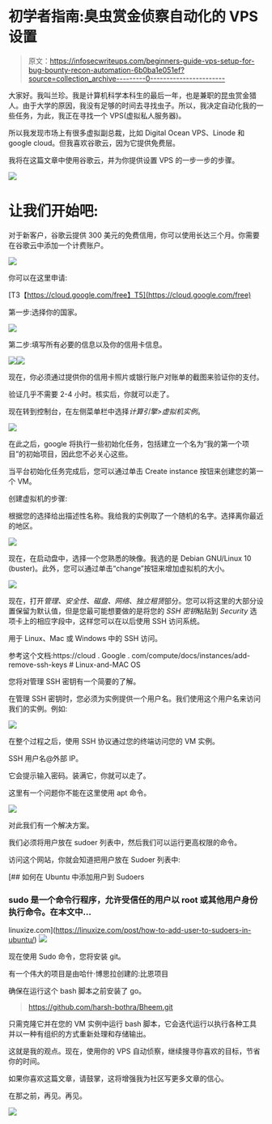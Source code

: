 # 初学者指南:臭虫赏金侦察自动化的 VPS 设置

> 原文：<https://infosecwriteups.com/beginners-guide-vps-setup-for-bug-bounty-recon-automation-6b0ba1e051ef?source=collection_archive---------0----------------------->

大家好。我叫兰珍。我是计算机科学本科生的最后一年，也是兼职的昆虫赏金猎人。由于大学的原因，我没有足够的时间去寻找虫子。所以，我决定自动化我的一些任务，为此，我正在寻找一个 VPS(虚拟私人服务器)。

所以我发现市场上有很多虚拟副总裁，比如 Digital Ocean VPS、Linode 和 google cloud。但我喜欢谷歌云，因为它提供免费层。

我将在这篇文章中使用谷歌云，并为你提供设置 VPS 的一步一步的步骤。

![](img/414fa2bc85a098076695c4d35a6860da.png)

# **让我们开始吧:**

对于新客户，谷歌云提供 300 美元的免费信用，你可以使用长达三个月。你需要在谷歌云中添加一个计费账户。

![](img/fe411aa62e5d8a53eab9390d13d00da2.png)

你可以在这里申请:

[T3【https://cloud.google.com/free】T5](https://cloud.google.com/free)

第一步:选择你的国家。

![](img/83a09ea5e9d1916a3a1d0b24f2436dbc.png)

第二步:填写所有必要的信息以及你的信用卡信息。

![](img/04ec8ef345e6b9f83d7f8f4132874904.png)![](img/1d901febdbe321df64488c9b48f2413a.png)

现在，你必须通过提供你的信用卡照片或银行账户对账单的截图来验证你的支付。

验证几乎不需要 2-4 小时。核实后，你就可以走了。

现在转到控制台，在左侧菜单栏中选择*计算引擎>虚拟机实例*。

![](img/e9f91857975734409cbf1d7a06a1d655.png)

在此之后，google 将执行一些初始化任务，包括建立一个名为“我的第一个项目”的初始项目，因此您不必关心这些。

当平台初始化任务完成后，您可以通过单击 Create instance 按钮来创建您的第一个 VM。

创建虚拟机的步骤:

根据您的选择给出描述性名称。我给我的实例取了一个随机的名字。选择离你最近的地区。

![](img/8af3180fde4eebe7ea59720dca0ece66.png)

现在，在启动盘中，选择一个您熟悉的映像。我选的是 Debian GNU/Linux 10 (buster)。此外，您可以通过单击“change”按钮来增加虚拟机的大小。

![](img/45262eba8a3318fe4d082c13bf9a5281.png)

现在，打开*管理、安全性、磁盘、网络、独立租赁*部分。您可以将这里的大部分设置保留为默认值，但是您最可能想要做的是将您的 *SSH 密钥*粘贴到 *Security* 选项卡上的相应字段中，这样您可以在以后使用 SSH 访问系统。

用于 Linux、Mac 或 Windows 中的 SSH 访问。

参考这个文档:https://cloud . Google . com/compute/docs/instances/add-remove-ssh-keys # Linux-and-MAC OS

您将对管理 SSH 密钥有一个简要的了解。

在管理 SSH 密钥时，您必须为实例提供一个用户名。我们使用这个用户名来访问我们的实例。例如:

![](img/c8d1bbfcbd5a7ffdc374bfbc9bdf2b53.png)

在整个过程之后，使用 SSH 协议通过您的终端访问您的 VM 实例。

SSH 用户名@外部 IP。

它会提示输入密码。装满它，你就可以走了。

这里有一个问题你不能在这里使用 apt 命令。

![](img/14850b867121cf3dec2486eab88bd509.png)

对此我们有一个解决方案。

我们必须将用户放在 sudoer 列表中，然后我们可以运行更高权限的命令。

访问这个网站，你就会知道把用户放在 Sudoer 列表中:

[](https://linuxize.com/post/how-to-add-user-to-sudoers-in-ubuntu/) [## 如何在 Ubuntu 中添加用户到 Sudoers

### sudo 是一个命令行程序，允许受信任的用户以 root 或其他用户身份执行命令。在本文中…

linuxize.com](https://linuxize.com/post/how-to-add-user-to-sudoers-in-ubuntu/) ![](img/0010532e52bebae81c5a607dcd1cd815.png)

现在使用 Sudo 命令，您将安装 git。

有一个伟大的项目是由哈什·博思拉创建的:比恩项目

确保在运行这个 bash 脚本之前安装了 go。

> https://github.com/harsh-bothra/Bheem.git

只需克隆它并在您的 VM 实例中运行 bash 脚本，它会迭代运行以执行各种工具并以一种有组织的方式重新处理和存储输出。

这就是我的观点。现在，使用你的 VPS 自动侦察，继续搜寻你喜欢的目标，节省你的时间。

如果你喜欢这篇文章，请鼓掌，这将增强我为社区写更多文章的信心。

在那之前，再见。再见。

![](img/b81d8b7b2f171364440c62681f38c6af.png)